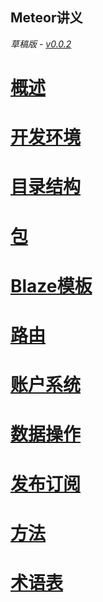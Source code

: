 Meteor讲义
-------

*草稿版 - [v0.0.2](https://github.com/wmzhai/meteor-intro/blob/master/CHANGELOG.md)*

# [概述](overview.md)

# [开发环境](setup.md)

# [目录结构](directory.md)

# [包](package.md)

# [Blaze模板](Blaze.md)

# [路由](routing.md)

# [账户系统](accounts.md)

# [数据操作](collections.md)

# [发布订阅](pubsub.md)

# [方法](method.md)

# [术语表](vocabulary.md)
